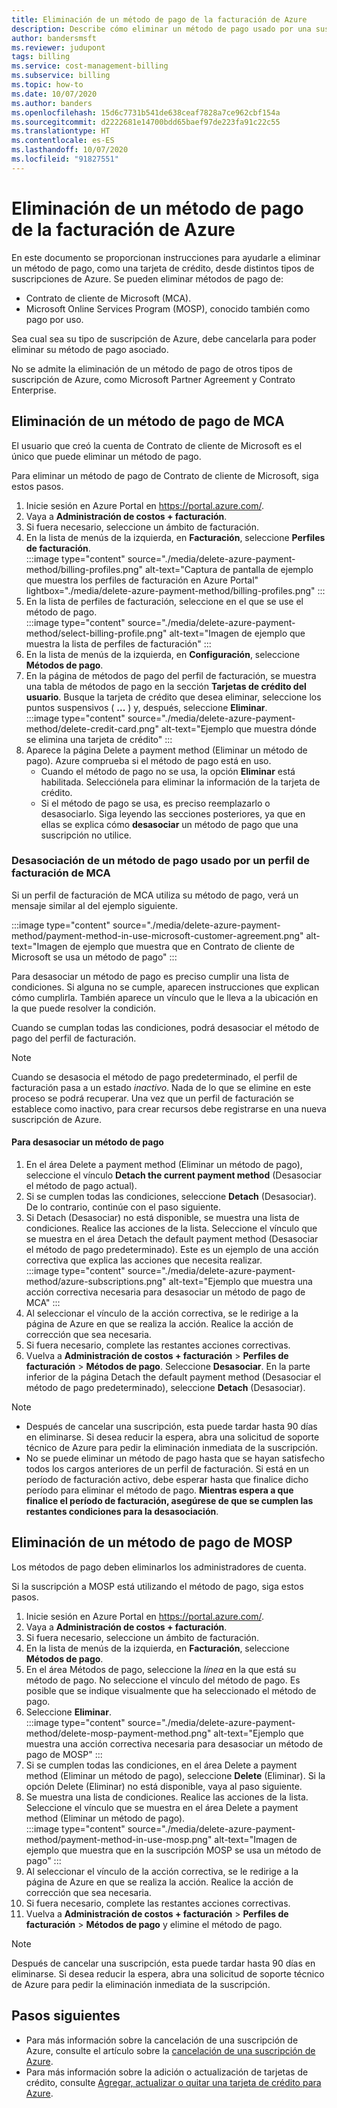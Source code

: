 ```yaml
---
title: Eliminación de un método de pago de la facturación de Azure
description: Describe cómo eliminar un método de pago usado por una suscripción de Azure.
author: bandersmsft
ms.reviewer: judupont
tags: billing
ms.service: cost-management-billing
ms.subservice: billing
ms.topic: how-to
ms.date: 10/07/2020
ms.author: banders
ms.openlocfilehash: 15d6c7731b541de638ceaf7828a7ce962cbf154a
ms.sourcegitcommit: d2222681e14700bdd65baef97de223fa91c22c55
ms.translationtype: HT
ms.contentlocale: es-ES
ms.lasthandoff: 10/07/2020
ms.locfileid: "91827551"
---
```

# <a name="delete-an-azure-billing-payment-method"></a>Eliminación de un método de pago de la facturación de Azure

En este documento se proporcionan instrucciones para ayudarle a eliminar un método de pago, como una tarjeta de crédito, desde distintos tipos de suscripciones de Azure. Se pueden eliminar métodos de pago de:

- Contrato de cliente de Microsoft (MCA).
- Microsoft Online Services Program (MOSP), conocido también como pago por uso.

Sea cual sea su tipo de suscripción de Azure, debe cancelarla para poder eliminar su método de pago asociado.

No se admite la eliminación de un método de pago de otros tipos de suscripción de Azure, como Microsoft Partner Agreement y Contrato Enterprise.

## <a name="delete-an-mca-payment-method"></a>Eliminación de un método de pago de MCA

El usuario que creó la cuenta de Contrato de cliente de Microsoft es el único que puede eliminar un método de pago.

Para eliminar un método de pago de Contrato de cliente de Microsoft, siga estos pasos.

1. Inicie sesión en Azure Portal en https://portal.azure.com/.
1. Vaya a **Administración de costos + facturación**.
1. Si fuera necesario, seleccione un ámbito de facturación.
1. En la lista de menús de la izquierda, en **Facturación**, seleccione **Perfiles de facturación**.  
    :::image type="content" source="./media/delete-azure-payment-method/billing-profiles.png" alt-text="Captura de pantalla de ejemplo que muestra los perfiles de facturación en Azure Portal" lightbox="./media/delete-azure-payment-method/billing-profiles.png" :::
1. En la lista de perfiles de facturación, seleccione en el que se use el método de pago.  
    :::image type="content" source="./media/delete-azure-payment-method/select-billing-profile.png" alt-text="Imagen de ejemplo que muestra la lista de perfiles de facturación" :::
1. En la lista de menús de la izquierda, en **Configuración**, seleccione **Métodos de pago**.
1. En la página de métodos de pago del perfil de facturación, se muestra una tabla de métodos de pago en la sección **Tarjetas de crédito del usuario**. Busque la tarjeta de crédito que desea eliminar, seleccione los puntos suspensivos ( **...** ) y, después, seleccione **Eliminar**.  
    :::image type="content" source="./media/delete-azure-payment-method/delete-credit-card.png" alt-text="Ejemplo que muestra dónde se elimina una tarjeta de crédito" :::
1. Aparece la página Delete a payment method (Eliminar un método de pago). Azure comprueba si el método de pago está en uso.
    - Cuando el método de pago no se usa, la opción **Eliminar** está habilitada. Selecciónela para eliminar la información de la tarjeta de crédito.
    - Si el método de pago se usa, es preciso reemplazarlo o desasociarlo. Siga leyendo las secciones posteriores, ya que en ellas se explica cómo **desasociar** un método de pago que una suscripción no utilice.

### <a name="detach-payment-method-used-by-an-mca-billing-profile"></a>Desasociación de un método de pago usado por un perfil de facturación de MCA

Si un perfil de facturación de MCA utiliza su método de pago, verá un mensaje similar al del ejemplo siguiente.

:::image type="content" source="./media/delete-azure-payment-method/payment-method-in-use-microsoft-customer-agreement.png" alt-text="Imagen de ejemplo que muestra que en Contrato de cliente de Microsoft se usa un método de pago" :::

Para desasociar un método de pago es preciso cumplir una lista de condiciones. Si alguna no se cumple, aparecen instrucciones que explican cómo cumplirla. También aparece un vínculo que le lleva a la ubicación en la que puede resolver la condición.

Cuando se cumplan todas las condiciones, podrá desasociar el método de pago del perfil de facturación.

> [!NOTE]
> Cuando se desasocia el método de pago predeterminado, el perfil de facturación pasa a un estado _inactivo_. Nada de lo que se elimine en este proceso se podrá recuperar. Una vez que un perfil de facturación se establece como inactivo, para crear recursos debe registrarse en una nueva suscripción de Azure.

#### <a name="to-detach-a-payment-method"></a>Para desasociar un método de pago

1. En el área Delete a payment method (Eliminar un método de pago), seleccione el vínculo **Detach the current payment method** (Desasociar el método de pago actual).
1. Si se cumplen todas las condiciones, seleccione **Detach** (Desasociar). De lo contrario, continúe con el paso siguiente.
1. Si Detach (Desasociar) no está disponible, se muestra una lista de condiciones. Realice las acciones de la lista. Seleccione el vínculo que se muestra en el área Detach the default payment method (Desasociar el método de pago predeterminado). Este es un ejemplo de una acción correctiva que explica las acciones que necesita realizar.  
    :::image type="content" source="./media/delete-azure-payment-method/azure-subscriptions.png" alt-text="Ejemplo que muestra una acción correctiva necesaria para desasociar un método de pago de MCA" :::
1. Al seleccionar el vínculo de la acción correctiva, se le redirige a la página de Azure en que se realiza la acción. Realice la acción de corrección que sea necesaria.
1. Si fuera necesario, complete las restantes acciones correctivas.
1. Vuelva a **Administración de costos + facturación** > **Perfiles de facturación** > **Métodos de pago**. Seleccione **Desasociar**. En la parte inferior de la página Detach the default payment method (Desasociar el método de pago predeterminado), seleccione **Detach** (Desasociar).

> [!NOTE]
> - Después de cancelar una suscripción, esta puede tardar hasta 90 días en eliminarse. Si desea reducir la espera, abra una solicitud de soporte técnico de Azure para pedir la eliminación inmediata de la suscripción.
> - No se puede eliminar un método de pago hasta que se hayan satisfecho todos los cargos anteriores de un perfil de facturación. Si está en un período de facturación activo, debe esperar hasta que finalice dicho período para eliminar el método de pago. **Mientras espera a que finalice el período de facturación, asegúrese de que se cumplen las restantes condiciones para la desasociación**.

## <a name="delete-a-mosp-payment-method"></a>Eliminación de un método de pago de MOSP

Los métodos de pago deben eliminarlos los administradores de cuenta.

Si la suscripción a MOSP está utilizando el método de pago, siga estos pasos.

1. Inicie sesión en Azure Portal en https://portal.azure.com/.
1. Vaya a **Administración de costos + facturación**.
1. Si fuera necesario, seleccione un ámbito de facturación.
1. En la lista de menús de la izquierda, en **Facturación**, seleccione **Métodos de pago**.
1. En el área Métodos de pago, seleccione la _línea_ en la que está su método de pago. No seleccione el vínculo del método de pago. Es posible que se indique visualmente que ha seleccionado el método de pago.
1. Seleccione **Eliminar**.  
    :::image type="content" source="./media/delete-azure-payment-method/delete-mosp-payment-method.png" alt-text="Ejemplo que muestra una acción correctiva necesaria para desasociar un método de pago de MOSP" :::
1. Si se cumplen todas las condiciones, en el área Delete a payment method (Eliminar un método de pago), seleccione **Delete** (Eliminar). Si la opción Delete (Eliminar) no está disponible, vaya al paso siguiente.
1. Se muestra una lista de condiciones. Realice las acciones de la lista. Seleccione el vínculo que se muestra en el área Delete a payment method (Eliminar un método de pago).  
    :::image type="content" source="./media/delete-azure-payment-method/payment-method-in-use-mosp.png" alt-text="Imagen de ejemplo que muestra que en la suscripción MOSP se usa un método de pago" :::
1. Al seleccionar el vínculo de la acción correctiva, se le redirige a la página de Azure en que se realiza la acción. Realice la acción de corrección que sea necesaria.
1. Si fuera necesario, complete las restantes acciones correctivas.
1. Vuelva a **Administración de costos + facturación** > **Perfiles de facturación** > **Métodos de pago** y elimine el método de pago.

> [!NOTE]
> Después de cancelar una suscripción, esta puede tardar hasta 90 días en eliminarse. Si desea reducir la espera, abra una solicitud de soporte técnico de Azure para pedir la eliminación inmediata de la suscripción.

## <a name="next-steps"></a>Pasos siguientes

- Para más información sobre la cancelación de una suscripción de Azure, consulte el artículo sobre la [cancelación de una suscripción de Azure](cancel-azure-subscription.md).
- Para más información sobre la adición o actualización de tarjetas de crédito, consulte [Agregar, actualizar o quitar una tarjeta de crédito para Azure](change-credit-card.md).